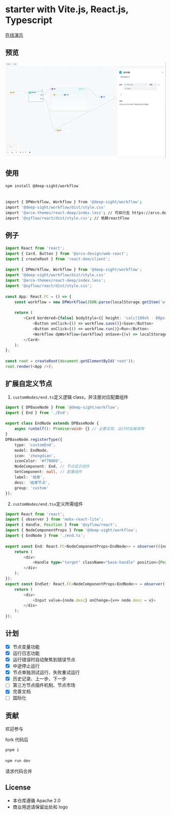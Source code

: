 # starter with Vite.js, React.js, Typescript

[在线演示](https://ideepsight.github.io/deep-workflow/)

## 预览

![工作流预览](./ex.png)

## 使用

```Bash
npm install @deep-sight/workflow


import { DPWorkflow, Workflow } from '@deep-sight/workflow';
import '@deep-sight/workflow/dist/style.css'
import '@arco-themes/react-deep/index.less'; // 可自行去 https://arco.design/themes 更换arcoDesign主题
import '@xyflow/react/dist/style.css'; // 依赖reactFlow

```

## 例子

```TypeScript
import React from 'react';
import { Card, Button } from '@arco-design/web-react';
import { createRoot } from 'react-dom/client';

import { DPWorkflow, Workflow } from '@deep-sight/workflow';
import '@deep-sight/workflow/dist/style.css'
import '@arco-themes/react-deep/index.less';
import '@xyflow/react/dist/style.css';

const App: React.FC = () => {
	const workflow = new DPWorkflow(JSON.parse(localStorage.getItem('wf') || '{}'));

	return (
		<Card bordered={false} bodyStyle={{ height: 'calc(100vh - 80px)', width: '100%', padding: '0 0 50px 0' }}>
			<Button onClick={() => workflow.save()}>Save</Button>
			<Button onClick={() => workflow.run()}>Run</Button>
			<Workflow dpWorkflow={workflow} onSave={(v) => localStorage.setItem('wf', JSON.stringify(v))} autoSave={false} autoSaveInterval={2000} />
		</Card>
	);
};

const root = createRoot(document.getElementById('root'));
root.render(<App />);
```

## 扩展自定义节点

1. `customNodes/end.ts`定义逻辑 class，并注册对应配置组件

```TypeScript
import { DPBaseNode } from '@deep-sight/workflow';
import { End } from './End';

export class EndNode extends DPBaseNode {
	async runSelf(): Promise<void> {} // 必要实现、运行时会被调用
}
DPBaseNode.registerType({
	type: 'customEnd',
	model: EndNode,
	icon: 'zhongdian',
	iconColor: '#f79009',
	NodeComponent: End, // 节点显示组件
	SetComponent: null, // 配置组件
	label: '结束',
	desc: '结束节点',
	group: 'custom'
});

```

2. `customNodes/end.tsx`定义所需组件

```TypeScript
import React from 'react';
import { observer } from 'mobx-react-lite';
import { Handle, Position } from '@xyflow/react';
import { NodeComponentProps } from '@deep-sight/workflow';
import { EndNode } from './end.ts';

export const End: React.FC<NodeComponentProps<EndNode>> = observer(({node}) => {
	return (
		<div>
			<Handle type="target" className="base-handle" position={Position.Left} />
		</div>
	);
});
export const EndSet: React.FC<NodeComponentProps<EndNode>> = observer(({node}) => {
	return (
		<div>
			<Input value={node.desc} onChange={v=> node.desc = v}>
		</div>
	);
});
```

## 计划

-   [x] 节点变量功能
-   [x] 运行日志功能
-   [x] 运行错误时自动聚焦到错误节点
-   [x] 中途停止运行
-   [x] 节点单独测试运行、失败重试运行
-   [x] 历史记录、上一步、下一步
-   [ ] 第三方节点插件机制、节点市场
-   [x] 完善文档
-   [ ] 国际化

## 贡献

欢迎参与

fork 代码后

```Bash
pnpm i

npm run dev
```

请求代码合并

## License

-   本仓库遵循 Apache 2.0
-   商业用途请保留出处和 logo
